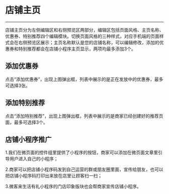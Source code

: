 # 店铺主页

---

店铺主页分为左侧编辑区和右侧预览区两部分，编辑区包括页面风格、主页名称、优惠券、特别推荐四个编辑模块。切换页面风格的三种样式，对应手机端的页面样式会在右侧预览区展示；主页名称默认是您的店铺名称，可以编辑修改，添加的优惠券和特别推荐都会在店铺小程序主页显示，两项均最多添加3个。

## 添加优惠券

点击“添加优惠券”，出现上图弹出框，列表中展示的是正在发放中的优惠券，最多可选择3张。

## 添加特别推荐

点击“添加特别推荐”，出现上图弹出框，列表中展示的是商家已经创建好的推荐页面，最多可选择3个。

## 店铺小程序推广

1.我们在微页面的控件组里提供了小程序的按钮，商家可以添加在微页面文章里引导用户进入自己的小程序；

2.商家可以把店铺小程序码发到自己运营的群或朋友圈里面，宣传给朋友，也可以把店铺小程序码打印出来放在店里让顾客扫一扫；

3.微客来生活有礼小程序的门店印象版块也会帮商家宣传店铺小程序。

